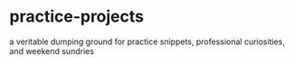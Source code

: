 # practice-projects

a veritable dumping ground for practice snippets, professional curiosities, and weekend sundries